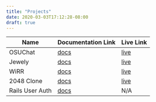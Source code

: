 ```yaml
---
title: "Projects"
date: 2020-03-03T17:12:28-08:00
draft: true
---
```


| Name       | Documentation Link | Live Link          |
|------------|--------------------|--------------------|
| OSUChat    | [docs](https://github.com/Hakeemmidan/OSUChat) | [live](http://osuchat.com/) |
| Jewely     | [docs](https://github.com/Hakeemmidan/Jewely)  | [live](https://jewely-fsp.herokuapp.com/) |
| WiRR       | [docs](https://github.com/michaeltorres1/WiRR) | [live](http://www.wikipediarr.com/) |
| 2048 Clone | [docs](https://github.com/Hakeemmidan/2048)    | [live](https://hakeemmidan.github.io/2048/) |
| Rails User Auth | [docs](https://github.com/Hakeemmidan/rails-user-auth)    | N/A |